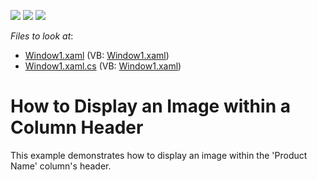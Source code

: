 <!-- default badges list -->
![](https://img.shields.io/endpoint?url=https://codecentral.devexpress.com/api/v1/VersionRange/128649936/21.1.5%2B)
[![](https://img.shields.io/badge/Open_in_DevExpress_Support_Center-FF7200?style=flat-square&logo=DevExpress&logoColor=white)](https://supportcenter.devexpress.com/ticket/details/E1629)
[![](https://img.shields.io/badge/📖_How_to_use_DevExpress_Examples-e9f6fc?style=flat-square)](https://docs.devexpress.com/GeneralInformation/403183)
<!-- default badges end -->
<!-- default file list -->
*Files to look at*:

* [Window1.xaml](./CS/DXGrid_DisplayHeaderImage/Window1.xaml) (VB: [Window1.xaml](./VB/DXGrid_DisplayHeaderImage/Window1.xaml))
* [Window1.xaml.cs](./CS/DXGrid_DisplayHeaderImage/Window1.xaml.cs) (VB: [Window1.xaml](./VB/DXGrid_DisplayHeaderImage/Window1.xaml))
<!-- default file list end -->
# How to Display an Image within a Column Header


<p>This example demonstrates how to display an image within the 'Product Name' column's header.</p>

<br/>


